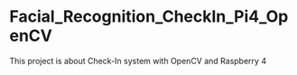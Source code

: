# Facial_Recognition_CheckIn_Pi4_OpenCV
This project is about Check-In system with OpenCV and Raspberry 4
